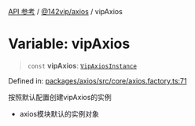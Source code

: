 [API 参考](../wiki/Home) / [@142vip/axios](../wiki/@142vip.axios) / vipAxios

# Variable: vipAxios

> `const` **vipAxios**: [`VipAxiosInstance`](../wiki/@142vip.axios.Interface.VipAxiosInstance)

Defined in: [packages/axios/src/core/axios.factory.ts:71](https://github.com/142vip/core-x/blob/15d5bc9ef4bece78c0e60bdf074a2d245f625100/packages/axios/src/core/axios.factory.ts#L71)

按照默认配置创建vipAxios的实例

* axios模块默认的实例对象
